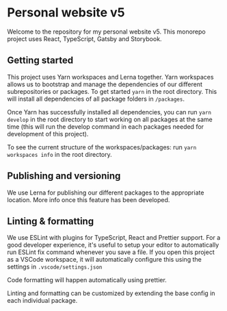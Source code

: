 # Personal website v5

Welcome to the repository for my personal website v5.
This monorepo project uses React, TypeScript, Gatsby and Storybook.

## Getting started

This project uses Yarn workspaces and Lerna together. Yarn workspaces allows us to bootstrap and manage the dependencies of our different subrepositories or packages. To get started `yarn` in the root directory. This will install all dependencies of all package folders in `/packages`.

Once Yarn has successfully installed all dependencies, you can run `yarn develop` in the root directory to start working on all packages at the same time (this will run the develop command in each packages needed for development of this project).

To see the current structure of the workspaces/packages: run `yarn workspaces info` in the root directory.

## Publishing and versioning

We use Lerna for publishing our different packages to the appropriate location. More info once this feature has been developed.

## Linting & formatting

We use ESLint with plugins for TypeScript, React and Prettier support. For a good developer experience, it's useful to setup your editor to automatically run ESLint fix command whenever you save a file. If you open this project as a VSCode workspace, it will automatically configure this using the settings in `.vscode/settings.json`

Code formatting will happen automatically using prettier.

Linting and formatting can be customized by extending the base config in each individual package.
